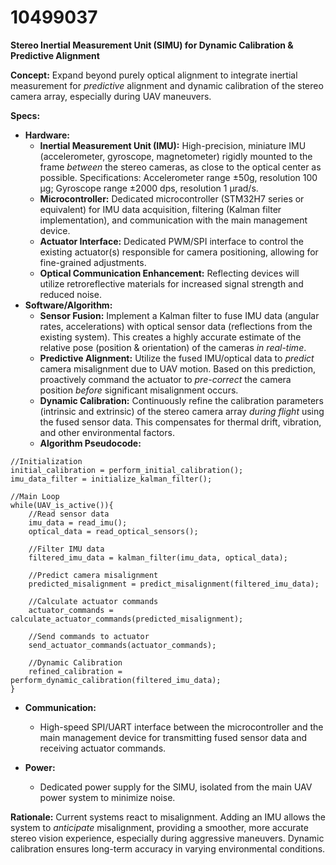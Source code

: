 # 10499037

**Stereo Inertial Measurement Unit (SIMU) for Dynamic Calibration & Predictive Alignment**

**Concept:** Expand beyond purely optical alignment to integrate inertial measurement for *predictive* alignment and dynamic calibration of the stereo camera array, especially during UAV maneuvers.

**Specs:**

*   **Hardware:**
    *   **Inertial Measurement Unit (IMU):** High-precision, miniature IMU (accelerometer, gyroscope, magnetometer) rigidly mounted to the frame *between* the stereo cameras, as close to the optical center as possible.  Specifications:  Accelerometer range ±50g, resolution 100 μg; Gyroscope range ±2000 dps, resolution 1 μrad/s.
    *   **Microcontroller:** Dedicated microcontroller (STM32H7 series or equivalent) for IMU data acquisition, filtering (Kalman filter implementation), and communication with the main management device.
    *   **Actuator Interface:**  Dedicated PWM/SPI interface to control the existing actuator(s) responsible for camera positioning, allowing for fine-grained adjustments.
    *   **Optical Communication Enhancement:**  Reflecting devices will utilize retroreflective materials for increased signal strength and reduced noise.
*   **Software/Algorithm:**
    *   **Sensor Fusion:** Implement a Kalman filter to fuse IMU data (angular rates, accelerations) with optical sensor data (reflections from the existing system). This creates a highly accurate estimate of the relative pose (position & orientation) of the cameras *in real-time*.
    *   **Predictive Alignment:** Utilize the fused IMU/optical data to *predict* camera misalignment due to UAV motion. Based on this prediction, proactively command the actuator to *pre-correct* the camera position *before* significant misalignment occurs.
    *   **Dynamic Calibration:**  Continuously refine the calibration parameters (intrinsic and extrinsic) of the stereo camera array *during flight* using the fused sensor data.  This compensates for thermal drift, vibration, and other environmental factors.
    *   **Algorithm Pseudocode:**

```
//Initialization
initial_calibration = perform_initial_calibration();
imu_data_filter = initialize_kalman_filter();

//Main Loop
while(UAV_is_active()){
    //Read sensor data
    imu_data = read_imu();
    optical_data = read_optical_sensors();

    //Filter IMU data
    filtered_imu_data = kalman_filter(imu_data, optical_data);

    //Predict camera misalignment
    predicted_misalignment = predict_misalignment(filtered_imu_data);

    //Calculate actuator commands
    actuator_commands = calculate_actuator_commands(predicted_misalignment);

    //Send commands to actuator
    send_actuator_commands(actuator_commands);

    //Dynamic Calibration
    refined_calibration = perform_dynamic_calibration(filtered_imu_data);
}
```

*   **Communication:**
    *   High-speed SPI/UART interface between the microcontroller and the main management device for transmitting fused sensor data and receiving actuator commands.

*   **Power:**
    *   Dedicated power supply for the SIMU, isolated from the main UAV power system to minimize noise.

**Rationale:**  Current systems react to misalignment.  Adding an IMU allows the system to *anticipate* misalignment, providing a smoother, more accurate stereo vision experience, especially during aggressive maneuvers.  Dynamic calibration ensures long-term accuracy in varying environmental conditions.